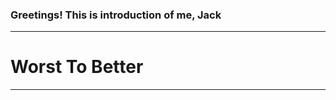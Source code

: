 ### Greetings! This is introduction of me, Jack
-------------------

  # Worst To Better
  
-------------------
